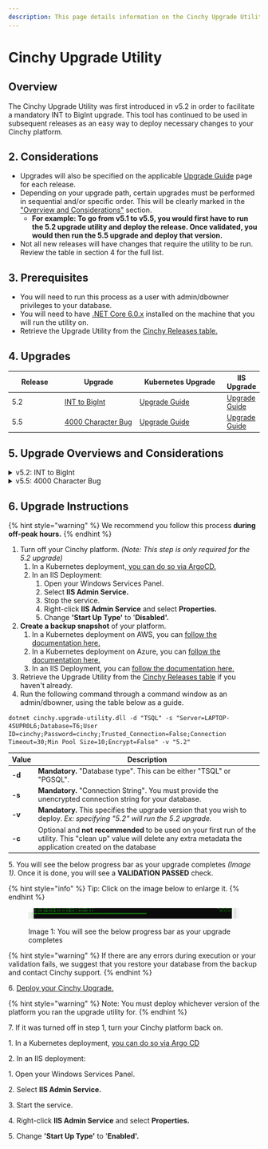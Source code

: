 ```yaml
---
description: This page details information on the Cinchy Upgrade Utility.
---
```


# Cinchy Upgrade Utility

## Overview

The Cinchy Upgrade Utility was first introduced in v5.2 in order to facilitate a mandatory INT to BigInt upgrade. This tool has continued to be used in subsequent releases as an easy way to deploy necessary changes to your Cinchy platform.

## 2. Considerations

* Upgrades will also be specified on the applicable [Upgrade Guide](../) page for each release.
* Depending on your upgrade path, certain upgrades must be performed in sequential and/or specific order. This will be clearly marked in the[ "Overview and Considerations"](cinchy-upgrade-utility.md#5.-upgrade-overviews-and-considerations) section.
  * **For example: To go from v5.1 to v5.5, you would first have to run the 5.2 upgrade utility and deploy the release. Once validated, you would then run the 5.5 upgrade and deploy that version.**
* Not all new releases will have changes that require the utility to be run. Review the table in section 4 for the full list.

## **3. Prerequisites**

* You will need to run this process as a user with admin/dbowner privileges to your database.
* You will need to have [.NET Core 6.0.x](https://dotnet.microsoft.com/en-us/download/dotnet/6.0) installed on the machine that you will run the utility on.
* Retrieve the Upgrade Utility from the [Cinchy Releases table.](https://cinchy.net/Tables/1477?rowHeight=Expanded)

## 4. Upgrades

<table><thead><tr><th width="115">Release</th><th width="180">Upgrade</th><th width="211">Kubernetes Upgrade</th><th>IIS Upgrade</th></tr></thead><tbody><tr><td>5.2</td><td><a href="cinchy-upgrade-utility.md#v5.2-int-to-bigint">INT to BigInt</a></td><td><a href="https://platform.docs.cinchy.com/deployment-guide/upgrade-guides/upgrading-cinchy-versions/kubernetes-upgrades/v5.2-kubernetes">Upgrade Guide</a></td><td><a href="https://platform.docs.cinchy.com/deployment-guide/upgrade-guides/upgrading-cinchy-versions/iis-upgrades/v5.2-iis">Upgrade Guide</a></td></tr><tr><td>5.5</td><td><a href="cinchy-upgrade-utility.md#v5.5-4000-character-bug">4000 Character Bug </a></td><td><a href="https://platform.docs.cinchy.com/deployment-guide/upgrade-guides/upgrading-cinchy-versions/kubernetes-upgrades/v5.5-kubernetes">Upgrade Guide</a></td><td><a href="https://platform.docs.cinchy.com/deployment-guide/upgrade-guides/upgrading-cinchy-versions/iis-upgrades/v5.5-iis">Upgrade Guide</a></td></tr></tbody></table>

## 5. Upgrade Overviews and Considerations

<details>

<summary>v5.2: INT to BigInt</summary>

## Overview

Cinchy v5.2 introduced the update **from INT to BigInt** data types in order to increase the number of possible Cinchy IDs that can be generated. This in turn allows the creation of more records within one table, so that you can create and manage larger data sets.

**Previous Limit:** 2,147,483,647 (2^31-1) Cinchy IDs per table

**Updated Limit:** 9,223,372,036,854,775,807 (2^63-1) Cinchy IDs per table

<mark style="color:red;">**This upgrade is REQUIRED**</mark>** when upgrading from v5.1 or lower to v5.2 or higher.**

## **Considerations**

* **If you are upgrading from any non-5.x version (i.e., 3.x or 4.x),** we recommend first upgrading to v5.1.4 to process the major database change. Once v5.1.4 has been deployed, you may run the 5.2 utility upgrade.
* To run the 5.2 upgrade, use the **-v "5.2"** flag in the upgrade utility. Remember to deploy the release once the upgrade is validated.

</details>

<details>

<summary>v5.5: 4000 Character Bug</summary>

## **Overview**

To upgrade to Cinchy version 5.5, you must run the Upgrade Utility in order to fix a row-breaking issue that could be triggered on cells with over 4000 characters, where you are unable to update any column in your record.

<mark style="color:red;">**This upgrade is REQUIRED**</mark> when upgrading to Cinchy v5.5.

## Considerations

* If you are upgrading from any version lower than 5.2, you must first perform the v5.2 INT to BigInt upgrade and deploy that release.
* To run the 5.5 upgrade, use the **-v "5.5"** flag in the upgrade utility. Remember to deploy the release once the upgrade is validated.

</details>

## 6. Upgrade Instructions

{% hint style="warning" %}
We recommend you follow this process **during off-peak hours.**
{% endhint %}

1. Turn off your Cinchy platform. _(Note: This step is only required for the 5.2 upgrade)_
   1. In a Kubernetes deployment,[ you can do so via ArgoCD.](../../deployment-installation-guides/kubernetes-deployment-installation/disabling-your-kubernetes-applications.md)
   2. In an IIS Deployment:
      1. Open your Windows Services Panel.
      2. Select **IIS Admin Service.**
      3. Stop the service.
      4. Right-click **IIS Admin Service** and select **Properties.**
      5. Change **'Start Up Type'** to '**Disabled'.**
2. **Create a backup snapshot** of your platform.
   1. In a Kubernetes deployment on AWS, you can [follow the documentation here.](https://docs.aws.amazon.com/AWSEC2/latest/UserGuide/ebs-creating-snapshot.html#ebs-create-snapshots)
   2. In a Kubernetes deployment on Azure, you can [follow the documentation here.](https://docs.microsoft.com/en-us/azure/virtual-machines/snapshot-copy-managed-disk?tabs=portal)
   3. In an IIS Deployment, you can [follow the documentation here.](https://docs.microsoft.com/en-us/iis/web-hosting/web-server-for-shared-hosting/create-a-backup-with-appcmd)
3. Retrieve the Upgrade Utility from the [Cinchy Releases table](https://cinchy.net/Tables/1477?rowHeight=Expanded) if you haven't already.
4. Run the following command through a command window as an admin/dbowner, using the table below as a guide.

```
dotnet cinchy.upgrade-utility.dll -d "TSQL" -s "Server=LAPTOP-4SUPR0L6;Database=T6;User ID=cinchy;Password=cinchy;Trusted_Connection=False;Connection Timeout=30;Min Pool Size=10;Encrypt=False" -v "5.2"
```

| Value  | Description                                                                                                                                                                |
| ------ | -------------------------------------------------------------------------------------------------------------------------------------------------------------------------- |
| **-d** | **Mandatory.** "Database type". This can be either "TSQL" or "PGSQL".                                                                                                      |
| **-s** | **Mandatory.** "Connection String". You must provide the unencrypted connection string for your database.                                                                  |
| **-v** | **Mandatory.** This specifies the upgrade version that you wish to deploy. _Ex: specifying "5.2" will run the 5.2 upgrade._                                                |
| **-c** | Optional and **not recommended** to be used on your first run of the utility. This "clean up" value will delete any extra metadata the application created on the database |

5\. You will see the below progress bar as your upgrade completes _(Image 1)_. Once it is done, you will see a **VALIDATION PASSED** check.

{% hint style="info" %}
Tip: Click on the image below to enlarge it.
{% endhint %}

<figure><img src="../../../.gitbook/assets/5C27D043-BC1F-4E85-BFE9-B6F19E2A481B.png" alt=""><figcaption><p>Image 1: You will see the below progress bar as your upgrade completes </p></figcaption></figure>

{% hint style="warning" %}
If there are any errors during execution or your validation fails, we suggest that you restore your database from the backup and contact Cinchy support.
{% endhint %}

6\. [Deploy your Cinchy Upgrade](https://platform.docs.cinchy.com/deployment-guide/upgrade-guides/upgrading-cinchy-versions)[. ](../)

{% hint style="warning" %}
Note: You must deploy whichever version of the platform you ran the upgrade utility for.
{% endhint %}

7\. If it was turned off in step 1, turn your Cinchy platform back on.

&#x20;      1\. In a Kubernetes deployment, [you can do so via Argo CD](../../deployment-installation-guides/kubernetes-deployment-installation/disabling-your-kubernetes-applications.md#2.-re-enabling-your-applications)

&#x20;      2\. In an IIS deployment:

&#x20;           1\. Open your Windows Services Panel.

&#x20;           2\. Select **IIS Admin Service.**

&#x20;           3\. Start the service.

&#x20;           4\. Right-click **IIS Admin Service** and select **Properties.**

&#x20;           5\. Change **'Start Up Type'** to '**Enabled'.**
